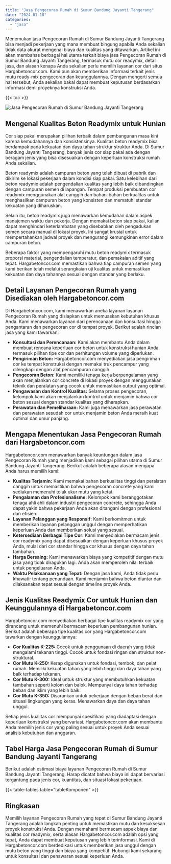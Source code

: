 ```yaml
---
title: "Jasa Pengecoran Rumah di Sumur Bandung Jayanti Tangerang"
date: "2024-01-18"
categories: 
  - "jasa"
---
```



Menemukan jasa Pengecoran Rumah di Sumur Bandung Jayanti Tangerang bisa menjadi pekerjaan yang mana membuat bingung apabila Anda sekalian tidak data akurat mengenai biaya dan kualitas yang ditawarkan. Artikel ini akan membahas berbagai hal utama terkait biaya jasa Pengecoran Rumah di Sumur Bandung Jayanti Tangerang, termasuk mutu cor readymix, detail jasa, dan alasan kenapa Anda sekalian perlu memilih layanan cor dari situs Hargabetoncor.com. Kami pun akan memberikan informasi terkait jenis mutu ready-mix pengecoran dan keunggulannya. Dengan mengerti semua hal tersebut, Anda sekalian bakal dapat membuat keputusan berdasarkan informasi demi proyeknya konstruksi Anda.

{{< toc >}}

![Jasa Pengecoran Rumah di Sumur Bandung Jayanti Tangerang](https://hargareadymixid.github.io/hbc/readymix-hbc%20(29).png)

## Mengenal Kualitas Beton Readymix untuk Hunian

Cor siap pakai merupakan pilihan terbaik dalam pembangunan masa kini karena kemudahannya dan konsistensinya. Kualitas beton readymix bisa berdampak pada kekuatan dan daya tahan struktur struktur Anda. Di Sumur Bandung Jayanti Tangerang, banyak jenis cor siap pakai ada dengan beragam jenis yang bisa disesuaikan dengan keperluan konstruksi rumah Anda sekalian.

Beton readymix adalah campuran beton yang telah dibuat di pabrik dan dikirim ke lokasi pekerjaan dalam kondisi siap pakai. Satu kelebihan dari beton readymix adalah pengendalian kualitas yang lebih baik dibandingkan dengan campuran semen di lapangan. Tempat produksi pembuatan cor readymix menggunakan alat canggih dan bahan-bahan berkualitas untuk menghasilkan campuran beton yang konsisten dan mematuhi standar kekuatan yang diharuskan.

Selain itu, beton readymix juga menawarkan kemudahan dalam aspek manajemen waktu dan pekerja. Dengan memakai beton siap pakai, kalian dapat menghindari keterlambatan yang disebabkan oleh pengadukan semen secara manual di lokasi proyek. Ini sangat krusial untuk mempertahankan jadwal proyek dan mengurangi kemungkinan error dalam campuran beton.

Beberapa faktor yang mempengaruhi mutu beton readymix termasuk proporsi material, pengendalian temperatur, dan pemakaian aditif yang tepat. Hargabetoncor.com memastikan bahwa tiap campuran semen yang kami berikan telah melalui serangkaian uji kualitas untuk memastikan kekuatan dan daya tahannya sesuai dengan standar yang berlaku.

## Detail Layanan Pengecoran Rumah yang Disediakan oleh Hargabetoncor.com

Di Hargabetoncor.com, kami menawarkan aneka layanan layanan Pengecoran Rumah yang disiapkan untuk memuaskan kebutuhan khusus Anda. Kami menawarkan layanan dari perencanaan dan konsultasi hingga pengantaran dan pengecoran cor di tempat proyek. Berikut adalah rincian jasa yang kami tawarkan:

- **Konsultasi dan Perencanaan:** Kami akan membantu Anda dalam membuat rencana keperluan cor beton untuk konstruksi hunian Anda, termasuk pilihan tipe cor dan perhitungan volume yang diperlukan.
- **Pengiriman Beton:** Hargabetoncor.com menyediakan jasa pengiriman cor ke tempat konstruksi dengan memakai truk pencampur yang dilengkapi dengan alat pencampuran canggih.
- **Pengecoran Beton:** Kami memiliki tenaga kerja berpengalaman yang akan menjalankan cor concrete di lokasi proyek dengan menggunakan teknik dan peralatan yang cocok untuk memastikan output yang optimal.
- **Pengawasan dan Kontrol Kualitas:** Selama proses pengecoran, kelompok kami akan menjalankan kontrol untuk menjamin bahwa cor beton sesuai dengan standar kualitas yang diharapkan.
- **Perawatan dan Pemeliharaan:** Kami juga menawarkan jasa perawatan dan perawatan sesudah cor untuk menjamin beton Anda meraih kuat optimal dan umur panjang.

## Mengapa Menentukan Jasa Pengecoran Rumah dari Hargabetoncor.com

Hargabetoncor.com menawarkan banyak keuntungan dalam jasa Pengecoran Rumah yang menjadikan kami sebagai pilihan utama di Sumur Bandung Jayanti Tangerang. Berikut adalah beberapa alasan mengapa Anda harus memilih kami:

- **Kualitas Terjamin:** Kami memakai bahan berkualitas tinggi dan peralatan canggih untuk memastikan bahwa pengecoran concrete yang kami sediakan memenuhi tolak ukur mutu yang ketat.
- **Pengalaman dan Profesionalisme:** Kelompok kami beranggotakan tenaga ahli ahli dalam industri pengecoran concrete, sehingga Anda dapat yakin bahwa pekerjaan Anda akan ditangani dengan profesional dan efisien.
- **Layanan Pelanggan yang Responsif:** Kami berkomitmen untuk memberikan layanan pelanggan unggul dengan memperhatikan keperluan Anda dan memberikan solusi yang sesuai.
- **Ketersediaan Berbagai Tipe Cor:** Kami menyediakan bermacam jenis cor readymix yang dapat disesuaikan dengan keperluan khusus proyek Anda, mulai dari cor standar hingga cor khusus dengan daya tahan tambahan.
- **Harga Bersaing:** Kami menawarkan biaya yang kompetitif dengan mutu jasa yang tidak diragukan lagi. Anda akan memperoleh nilai terbaik untuk pengeluaran Anda.
- **Waktu Pelaksanaan yang Tepat:** Dengan jasa kami, Anda tidak perlu khawatir tentang penundaan. Kami menjamin bahwa beton diantar dan dilaksanakan tepat sesuai dengan timeline proyek Anda.

## Jenis Kualitas Readymix Cor untuk Hunian dan Keunggulannya di Hargabetoncor.com

Hargabetoncor.com menyediakan berbagai tipe kualitas readymix cor yang dirancang untuk memenuhi bermacam keperluan pembangunan hunian. Berikut adalah beberapa tipe kualitas cor yang Hargabetoncor.com tawarkan dengan keunggulannya:

- **Cor Kualitas K-225:** Cocok untuk penggunaan di daerah yang tidak mengalami tekanan tinggi. Cocok untuk fondasi ringan dan struktur non-struktural.
- **Cor Mutu K-250:** Kerap digunakan untuk fondasi, tembok, dan pelat rumah. Memiliki kekuatan tahan yang lebih tinggi dan daya tahan yang baik terhadap tekanan.
- **Cor Mutu K-300:** Ideal untuk struktur yang membutuhkan kekuatan tambahan seperti kolom dan balok. Mempunyai daya tahan terhadap beban dan iklim yang lebih baik.
- **Cor Mutu K-350:** Disarankan untuk pekerjaan dengan beban berat dan situasi lingkungan yang keras. Menawarkan daya dan daya tahan unggul.

Setiap jenis kualitas cor mempunyai spesifikasi yang diadaptasi dengan keperluan konstruksi yang bervariasi. Hargabetoncor.com akan membantu Anda memilih jenis cor yang paling sesuai untuk proyek Anda sesuai analisis kebutuhan dan anggaran.

## Tabel Harga Jasa Pengecoran Rumah di Sumur Bandung Jayanti Tangerang

Berikut adalah estimasi biaya layanan Pengecoran Rumah di Sumur Bandung Jayanti Tangerang. Harap dicatat bahwa biaya ini dapat bervariasi tergantung pada jenis cor, kuantitas, dan situasi lokasi pekerjaan.

{{< table-tables table="tableKomponen" >}}

## Ringkasan

Memilih layanan Pengecoran Rumah yang tepat di Sumur Bandung Jayanti Tangerang adalah langkah penting untuk memastikan mutu dan kesuksesan proyek konstruksi Anda. Dengan memahami bermacam aspek biaya dan kualitas cor readymix, serta alasan Hargabetoncor.com adalah opsi yang tepat, Anda dapat membuat keputusan yang lebih terinformasi. Kami di Hargabetoncor.com berdedikasi untuk memberikan jasa unggul dengan mutu beton yang tinggi dan biaya yang kompetitif. Hubungi kami sekarang untuk konsultasi dan penawaran sesuai keperluan Anda.
